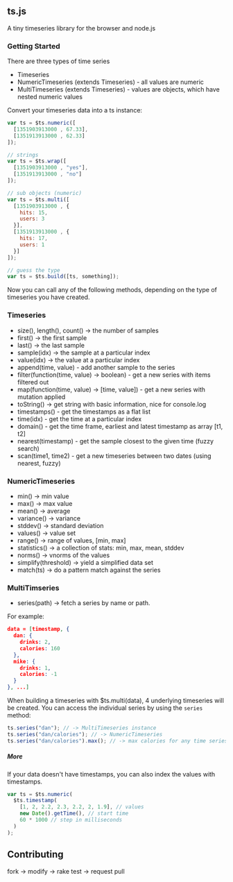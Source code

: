 ## ts.js

A tiny timeseries library for the browser and node.js

### Getting Started

There are three types of time series
* Timeseries
* NumericTimeseries (extends Timeseries) - all values are numeric
* MultiTimeseries (extends Timeseries) - values are objects, which have nested numeric values

Convert your timeseries data into a ts instance:

```js
var ts = $ts.numeric([
  [1351903913000 , 67.33],
  [1351913913000 , 62.33]
]);

// strings
var ts = $ts.wrap([
  [1351903913000 , "yes"],
  [1351913913000 , "no"]
]);

// sub objects (numeric)
var ts = $ts.multi([
  [1351903913000 , {
    hits: 15,
    users: 3
  }],
  [1351913913000 , {
    hits: 17,
    users: 1
  }]
]);

// guess the type
var ts = $ts.build([ts, something]);
```

Now you can call any of the following methods, depending on the type of timeseries you have created.

### Timeseries

* size(), length(), count() -> the number of samples
* first() -> the first sample
* last() -> the last sample
* sample(idx) -> the sample at a particular index
* value(idx) -> the value at a particular index
* append(time, value) - add another sample to the series
* filter(function(time, value) -> boolean) - get a new series with items filtered out
* map(function(time, value) -> [time, value]) - get a new series with mutation applied
* toString() -> get string with basic information, nice for console.log
* timestamps() - get the timestamps as a flat list
* time(idx) - get the time at a particular index
* domain() - get the time frame, earliest and latest timestamp as array [t1, t2]
* nearest(timestamp) - get the sample closest to the given time (fuzzy search)
* scan(time1, time2) - get a new timeseries between two dates (using nearest, fuzzy)

### NumericTimeseries

* min() -> min value
* max() -> max value
* mean() -> average
* variance() -> variance
* stddev() -> standard deviation
* values() -> value set
* range() -> range of values, [min, max]
* statistics() -> a collection of stats: min, max, mean, stddev
* norms() -> vnorms of the values
* simplify(threshold) -> yield a simplified data set
* match(ts) -> do a pattern match against the series

### MultiTimseries

* series(path) -> fetch a series by name or path.

For example:

```json
data = [timestamp, {
  dan: {
    drinks: 2,
    calories: 160
  },
  mike: {
    drinks: 1,
    calories: -1
  }
}, ...]
```

When building a timeseries with $ts.multi(data), 4 underlying timeseries will be created.  You can access the individual series by using the `series` method:

```js
ts.series("dan"); // -> MultiTimeseries instance
ts.series("dan/calories"); // -> NumericTimeseries
ts.series("dan/calories").max(); // -> max calories for any time series entry
```

##### More

If your data doesn't have timestamps, you can also index
the values with timestamps.

```js
var ts = $ts.numeric(
  $ts.timestamp(
    [1, 2, 2.2, 2.3, 2.2, 2, 1.9], // values
    new Date().getTime(), // start time
    60 * 1000 // step in milliseconds
  )
);
```

Contributing
------------

fork -> modify -> rake test -> request pull

